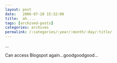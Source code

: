 ```yaml
---
layout: post
date:	2006-07-20 15:32:00
title:  ah....
tags: [archived-posts]
categories: archives
permalink: /:categories/:year/:month/:day/:title/
---
```

...


Can access Blogspot again...goodgoodgood...
